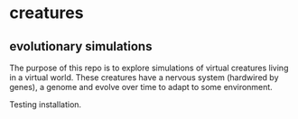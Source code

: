 # creatures
## evolutionary simulations
The purpose of this repo is to explore simulations of virtual creatures living in a virtual world.
These creatures have a nervous system (hardwired by genes), a genome and evolve over time to adapt to some environment.


Testing installation.

